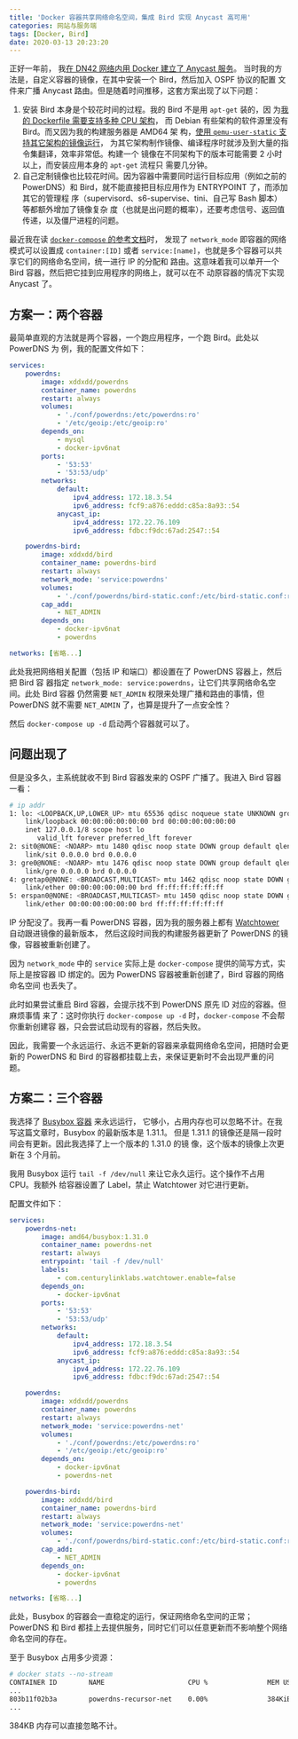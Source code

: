 ```yaml
---
title: 'Docker 容器共享网络命名空间，集成 Bird 实现 Anycast 高可用'
categories: 网站与服务端
tags: [Docker, Bird]
date: 2020-03-13 20:23:20
---
```


正好一年前，
我[在 DN42 网络内用 Docker 建立了 Anycast 服务](/article/modify-website/dn42-docker-anycast-dns.lantian)。
当时我的方法是，自定义容器的镜像，在其中安装一个 Bird，然后加入 OSPF 协议的配置
文件来广播 Anycast 路由。但是随着时间推移，这套方案出现了以下问题：

1. 安装 Bird 本身是个较花时间的过程。我的 Bird 不是用 `apt-get` 装的，因
   为[我的 Dockerfile 需要支持多种 CPU 架构](/article/modify-website/gpp-preprocess-dockerfile-include-if.lantian)，
   而 Debian 有些架构的软件源里没有 Bird。而又因为我的构建服务器是 AMD64 架
   构，[使用 `qemu-user-static` 支持其它架构的镜像运行](/article/modify-computer/build-arm-docker-image-on-x86-docker-hub-travis-automatic-build.lantian)，
   为其它架构制作镜像、编译程序时就涉及到大量的指令集翻译，效率非常低。构建一个
   镜像在不同架构下的版本可能需要 2 小时以上，而安装应用本身的 `apt-get` 流程只
   需要几分钟。
2. 自己定制镜像也比较花时间。因为容器中需要同时运行目标应用（例如之前的
   PowerDNS）和 Bird，就不能直接把目标应用作为 ENTRYPOINT 了，而添加其它的管理程
   序（supervisord、s6-supervise、tini、自己写 Bash 脚本）等都额外增加了镜像复杂
   度（也就是出问题的概率），还要考虑信号、返回值传递，以及僵尸进程的问题。

最近我在读
[`docker-compose` 的参考文档](https://docs.docker.com/compose/compose-file/compose-file-v2/)时，
发现了 `network_mode` 即容器的网络模式可以设置成 `container:[ID]` 或者
`service:[name]`，也就是多个容器可以共享它们的网络命名空间，统一进行 IP 的分配和
路由。这意味着我可以单开一个 Bird 容器，然后把它挂到应用程序的网络上，就可以在不
动原容器的情况下实现 Anycast 了。

## 方案一：两个容器

最简单直观的方法就是两个容器，一个跑应用程序，一个跑 Bird。此处以 PowerDNS 为
例，我的配置文件如下：

```yaml
services:
    powerdns:
        image: xddxdd/powerdns
        container_name: powerdns
        restart: always
        volumes:
            - './conf/powerdns:/etc/powerdns:ro'
            - '/etc/geoip:/etc/geoip:ro'
        depends_on:
            - mysql
            - docker-ipv6nat
        ports:
            - '53:53'
            - '53:53/udp'
        networks:
            default:
                ipv4_address: 172.18.3.54
                ipv6_address: fcf9:a876:eddd:c85a:8a93::54
            anycast_ip:
                ipv4_address: 172.22.76.109
                ipv6_address: fdbc:f9dc:67ad:2547::54

    powerdns-bird:
        image: xddxdd/bird
        container_name: powerdns-bird
        restart: always
        network_mode: 'service:powerdns'
        volumes:
            - './conf/powerdns/bird-static.conf:/etc/bird-static.conf:ro'
        cap_add:
            - NET_ADMIN
        depends_on:
            - docker-ipv6nat
            - powerdns

networks: [省略...]
```

此处我把网络相关配置（包括 IP 和端口）都设置在了 PowerDNS 容器上，然后把 Bird 容
器指定 `network_mode: service:powerdns`，让它们共享网络命名空间。此处 Bird 容器
仍然需要 `NET_ADMIN` 权限来处理广播和路由的事情，但 PowerDNS 就不需要
`NET_ADMIN` 了，也算是提升了一点安全性？

然后 `docker-compose up -d` 启动两个容器就可以了。

## 问题出现了

但是没多久，主系统就收不到 Bird 容器发来的 OSPF 广播了。我进入 Bird 容器一看：

```bash
# ip addr
1: lo: <LOOPBACK,UP,LOWER_UP> mtu 65536 qdisc noqueue state UNKNOWN group default qlen 1000
    link/loopback 00:00:00:00:00:00 brd 00:00:00:00:00:00
    inet 127.0.0.1/8 scope host lo
       valid_lft forever preferred_lft forever
2: sit0@NONE: <NOARP> mtu 1480 qdisc noop state DOWN group default qlen 1000
    link/sit 0.0.0.0 brd 0.0.0.0
3: gre0@NONE: <NOARP> mtu 1476 qdisc noop state DOWN group default qlen 1000
    link/gre 0.0.0.0 brd 0.0.0.0
4: gretap0@NONE: <BROADCAST,MULTICAST> mtu 1462 qdisc noop state DOWN group default qlen 1000
    link/ether 00:00:00:00:00:00 brd ff:ff:ff:ff:ff:ff
5: erspan0@NONE: <BROADCAST,MULTICAST> mtu 1450 qdisc noop state DOWN group default qlen 1000
    link/ether 00:00:00:00:00:00 brd ff:ff:ff:ff:ff:ff
```

IP 分配没了。我再一看 PowerDNS 容器，因为我的服务器上都有
[Watchtower](https://github.com/containrrr/watchtower) 自动跟进镜像的最新版本，
然后这段时间我的构建服务器更新了 PowerDNS 的镜像，容器被重新创建了。

因为 `network_mode` 中的 `service` 实际上是 `docker-compose` 提供的简写方式，实
际上是按容器 ID 绑定的。因为 PowerDNS 容器被重新创建了，Bird 容器的网络命名空间
也丢失了。

此时如果尝试重启 Bird 容器，会提示找不到 PowerDNS 原先 ID 对应的容器。但麻烦事情
来了：这时你执行 `docker-compose up -d` 时，`docker-compose` 不会帮你重新创建容
器，只会尝试启动现有的容器，然后失败。

因此，我需要一个永远运行、永远不更新的容器来承载网络命名空间，把随时会更新的
PowerDNS 和 Bird 的容器都挂载上去，来保证更新时不会出现严重的问题。

## 方案二：三个容器

我选择了 [Busybox 容器](https://hub.docker.com/_/busybox?tab=tags) 来永远运行，
它够小，占用内存也可以忽略不计。在我写这篇文章时，Busybox 的最新版本是 1.31.1。
但是 1.31.1 的镜像还是隔一段时间会有更新。因此我选择了上一个版本的 1.31.0 的镜
像，这个版本的镜像上次更新在 3 个月前。

我用 Busybox 运行 `tail -f /dev/null` 来让它永久运行。这个操作不占用 CPU。我额外
给容器设置了 Label，禁止 Watchtower 对它进行更新。

配置文件如下：

```yaml
services:
    powerdns-net:
        image: amd64/busybox:1.31.0
        container_name: powerdns-net
        restart: always
        entrypoint: 'tail -f /dev/null'
        labels:
            - com.centurylinklabs.watchtower.enable=false
        depends_on:
            - docker-ipv6nat
        ports:
            - '53:53'
            - '53:53/udp'
        networks:
            default:
                ipv4_address: 172.18.3.54
                ipv6_address: fcf9:a876:eddd:c85a:8a93::54
            anycast_ip:
                ipv4_address: 172.22.76.109
                ipv6_address: fdbc:f9dc:67ad:2547::54

    powerdns:
        image: xddxdd/powerdns
        container_name: powerdns
        restart: always
        network_mode: 'service:powerdns-net'
        volumes:
            - './conf/powerdns:/etc/powerdns:ro'
            - '/etc/geoip:/etc/geoip:ro'
        depends_on:
            - docker-ipv6nat
            - powerdns-net

    powerdns-bird:
        image: xddxdd/bird
        container_name: powerdns-bird
        restart: always
        network_mode: 'service:powerdns-net'
        volumes:
            - './conf/powerdns/bird-static.conf:/etc/bird-static.conf:ro'
        cap_add:
            - NET_ADMIN
        depends_on:
            - docker-ipv6nat
            - powerdns

networks: [省略...]
```

此处，Busybox 的容器会一直稳定的运行，保证网络命名空间的正常；PowerDNS 和 Bird
都挂上去提供服务，同时它们可以任意更新而不影响整个网络命名空间的存在。

至于 Busybox 占用多少资源：

```bash
# docker stats --no-stream
CONTAINER ID        NAME                     CPU %               MEM USAGE / LIMIT   MEM %               NET I/O             BLOCK I/O           PIDS
...
803b11f02b3a        powerdns-recursor-net    0.00%               384KiB / 734MiB     0.05%               10.3MB / 3.98MB     1.43MB / 0B         1
...
```

384KB 内存可以直接忽略不计。
